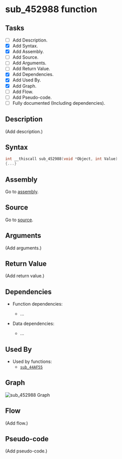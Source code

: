 # sub_452988 function

## Tasks

- [ ] Add Description.
- [X] Add Syntax.
- [X] Add Assembly.
- [ ] Add Source.
- [ ] Add Arguments.
- [ ] Add Return Value.
- [X] Add Dependencies.
- [X] Add Used By.
- [X] Add Graph.
- [ ] Add Flow.
- [ ] Add Pseudo-code.
- [ ] Fully documented (Including dependencies).

## Description

(Add description.)

## Syntax

```c
int __thiscall sub_452988(void *Object, int Value)
{...}
```

## Assembly

Go to [assembly](../asm/sub_452988.asm).

## Source

Go to [source](../cc/sub_452988.cc).

## Arguments

(Add arguments.)

## Return Value

(Add return value.)

## Dependencies

* Function dependencies:
  * ...


* Data dependencies:
  * ...

## Used By

* Used by functions:
  * [`sub_44AF55`](../md/sub_44AF55.md)

## Graph

![sub_452988 Graph](../svg/sub_452988.svg "sub_452988 Graph")

## Flow

(Add flow.)

## Pseudo-code

(Add pseudo-code.)
